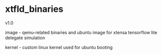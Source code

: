 # xtfld_binaries

v1.0

image - qemu-related binaries and ubuntu image for xtensa tensorflow lite delegate simulation

kernel - custom linux kernel used for ubuntu booting
